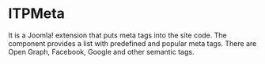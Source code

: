 ITPMeta
=======

It is a Joomla! extension that puts meta tags into the site code. The component provides a list with predefined and popular meta tags. There are Open Graph,  Facebook, Google and other semantic tags.